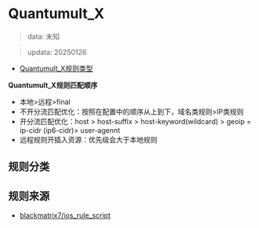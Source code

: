 # Quantumult_X
> data: 未知

> updata: 20250126
- [Quantumult_X规则类型](https://github.com/LaolunsiG/XiaoE_PCR/blob/main/rules/Quantumult_X/Quantumult_X%E8%A7%84%E5%88%99%E7%B1%BB%E5%9E%8B.md)

**Quantumult_X规则匹配顺序**
- 本地>远程>final
- 不开分流匹配优化：按照在配置中的顺序从上到下，域名类规则>IP类规则
- 开分流匹配优化：host > host-suffix > host-keyword(wildcard) > geoip = ip-cidr (ip6-cidr)> user-agennt
- 远程规则开插入资源：优先级会大于本地规则

## 规则分类

## 规则来源
- [blackmatrix7/ios_rule_script](https://github.com/blackmatrix7/ios_rule_script/tree/master/rule/QuantumultX)


